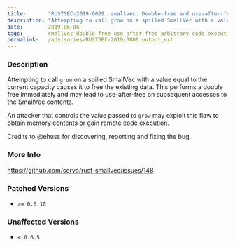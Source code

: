 ```yaml
---
title:       "RUSTSEC-2019-0009: smallvec: Double-free and use-after-free in SmallVec::grow()"
description: "Attempting to call grow on a spilled SmallVec with a value equal to the current capacity causes it to free the existing data. This performs a double free immediately and may lead to useafterfree on subsequent accesses to the SmallVec contents. An attacker that controls the value passed to grow may exploit this flaw to obtain memory contents or gain remote code execution. Credits to ehuss for discovering, reporting and fixing the bug."
date:        2019-06-06
tags:        smallvec double free use after free arbitrary code execution
permalink:   /advisories/RUSTSEC-2019-0009:output_ext
---
```


### Description

Attempting to call `grow` on a spilled SmallVec with a value equal to the current capacity causes it to free the existing data. This performs a double free immediately and may lead to use-after-free on subsequent accesses to the SmallVec contents.

An attacker that controls the value passed to `grow` may exploit this flaw to obtain memory contents or gain remote code execution.

Credits to @ehuss for discovering, reporting and fixing the bug.

### More Info

<https://github.com/servo/rust-smallvec/issues/148>

### Patched Versions

- `>= 0.6.10`



### Unaffected Versions

- `< 0.6.5`
